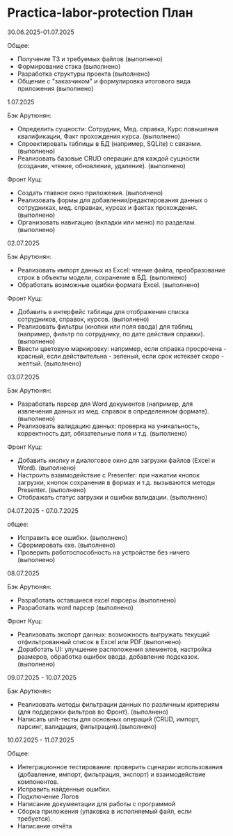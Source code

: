 # Practica-labor-protection План
30.06.2025-01.07.2025

Общее:
- Получение ТЗ и требуемых файлов (выполнено)
- Формирование стэка (выполнено)
- Разработка структуры проекта (выполнено)
- Общение с "заказчиком" и формулировка итогового вида приложения (выполнено)

1.07.2025

Бэк Арутюнян:
- Определить сущности: Сотрудник, Мед. справка, Курс повышения квалификации, Факт прохождения курса. (выполнено)
- Спроектировать таблицы в БД (например, SQLite) с связями. (выполнено)
- Реализовать базовые CRUD операции для каждой сущности (создание, чтение, обновление, удаление). (выполнено)
  
Фронт Кущ:
- Создать главное окно приложения. (выполнено)
- Реализовать формы для добавления/редактирования данных о сотрудниках, мед. справках, курсах и фактах прохождения. (выполнено)
- Организовать навигацию (вкладки или меню) по разделам. (выполнено)

  
02.07.2025

Бэк Арутюнян:
- Реализовать импорт данных из Excel: чтение файла, преобразование строк в объекты модели, сохранение в БД. (выполнено)
- Обработать возможные ошибки формата Excel. (выполнено)
  
Фронт Кущ:
- Добавить в интерфейс таблицы для отображения списка сотрудников, справок, курсов. (выполнено)
- Реализовать фильтры (кнопки или поля ввода) для таблиц (например, фильтр по сотруднику, по дате действия справки). (выполнено)
- Ввести цветовую маркировку: например, если справка просрочена - красный, если действительна - зеленый, если срок истекает скоро - желтый. (выполнено)


03.07.2025

Бэк Арутюнян:
- Разработать парсер для Word документов (например, для извлечения данных из мед. справок в определенном формате). (выполнено)
- Реализовать валидацию данных: проверка на уникальность, корректность дат, обязательные поля и т.д. (выполнено)
  
Фронт Кущ:
- Добавить кнопку и диалоговое окно для загрузки файлов (Excel и Word). (выполнено)
- Настроить взаимодействие с Presenter: при нажатии кнопок загрузки, кнопок сохранения в формах и т.д. вызываются методы Presenter. (выполнено)
- Отображать статус загрузки и ошибки валидации. (выполнено)

  
04.07.2025 - 07.0.7.2025

общее: 

- Исправить все ошибки. (выполнено)
- Сформировать exe.  (выполнено)
- Проверить работоспособность на устройстве без ничего  (выполнено)

08.07.2025

Бэк Арутюнян:

- Разработать оставшиеся excel парсеры.(выполнено)
- Разработать word парсер (выполнено)

Фронт Кущ:

- Реализовать экспорт данных: возможность выгружать текущий отфильтрованный список в Excel или PDF.(выполнено)
- Доработать UI: улучшение расположения элементов, настройка размеров, обработка ошибок ввода, добавление подсказок.(выполнено)

09.07.2025 - 10.07.2025

Бэк Арутюнян:
  - Реализовать методы фильтрации данных по различным критериям (для поддержки фильтров во Фронт). (выполнено)
  - Написать unit-тесты для основных операций (CRUD, импорт, парсинг, валидация, фильтрация).(выполнено)

10.07.2025 - 11.07.2025

Общее:

- Интеграционное тестирование: проверить сценарии использования (добавление, импорт, фильтрация, экспорт) и взаимодействие компонентов.
- Исправить найденные ошибки.
- Подключение Логов
- Написание документации для работы с программой
- Сборка приложения (упаковка в исполняемый файл, если требуется).
- Написание отчёта
